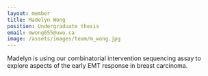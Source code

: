 ```yaml
---
layout: member
title: Madelyn Wong
position: Undergraduate thesis
email: mwong655@uwo.ca
image: /assets/images/team/m_wong.jpg
---
```


Madelyn is using our combinatorial intervention sequencing assay to explore aspects of the early EMT response in breast carcinoma.